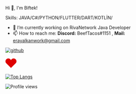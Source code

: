 Hi 👋, I'm Biftek!


Skills: JAVA/C#/PYTHON/FLUTTER/DART/KOTLİN/

- 🔭 I’m currently working on RivaNetwork Java Developer 
- 📫 How to reach me: **Discord:** BeefTacos#1151 , **Mail:** erayalkanwork@gmail.com 


[<img src='https://cdn.jsdelivr.net/npm/simple-icons@3.0.1/icons/github.svg' alt='github' height='40'>](https://github.com/Biftek)  

<a href='https://docs.github.com/en/github/supporting-the-open-source-community-with-github-sponsors'><img src='https://raw.githubusercontent.com/acervenky/animated-github-badges/master/assets/sponsorbadge.gif' width='35' height='35'></a> 

[![Top Langs](https://github-readme-stats.vercel.app/api/top-langs/?username=Biftek&show_icons=true&theme=radical)](https://github.com/anuraghazra/github-readme-stats)


![Profile views](https://gpvc.arturio.dev/Biftek)  
